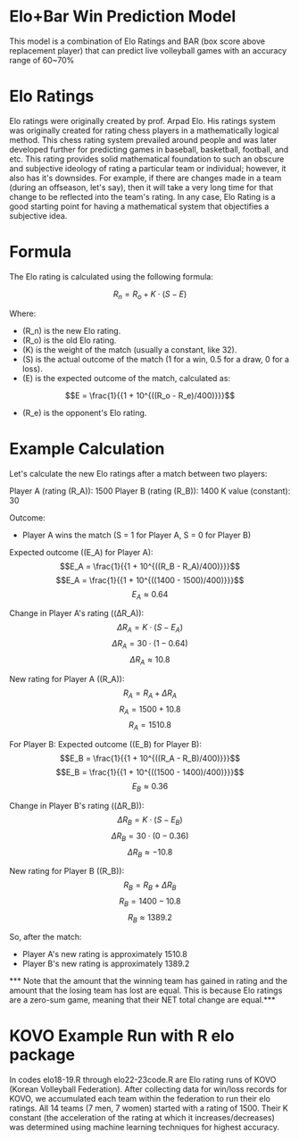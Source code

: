 # Elo+Bar Win Prediction Model
This model is a combination of Elo Ratings and BAR (box score above replacement player) that can predict live volleyball games with an accuracy range of 60~70%

# Elo Ratings
Elo ratings were originally created by prof. Arpad Elo. His ratings system was originally created for rating chess players in a mathematically logical method. This chess rating system prevailed around people and was later developed further for predicting games in baseball, basketball, football, and etc. This rating provides solid mathematical foundation to such an obscure and subjective ideology of rating a particular team or individual; however, it also has it's downsides. For example, if there are changes made in a team (during an offseason, let's say), then it will take a very long time for that change to be reflected into the team's rating. In any case, Elo Rating is a good starting point for having a mathematical system that objectifies a subjective idea. 

# Formula
The Elo rating is calculated using the following formula:

$$R_n = R_o + K \cdot (S - E)$$

Where:
- \(R_n\) is the new Elo rating.
- \(R_o\) is the old Elo rating.
- \(K\) is the weight of the match (usually a constant, like 32).
- \(S\) is the actual outcome of the match (1 for a win, 0.5 for a draw, 0 for a loss).
- \(E\) is the expected outcome of the match, calculated as:

$$E = \frac{1}{{1 + 10^{((R_o - R_e)/400)}}}$$

- \(R_e\) is the opponent's Elo rating.

# Example Calculation
Let's calculate the new Elo ratings after a match between two players:

Player A (rating \(R_A\)): 1500
Player B (rating \(R_B\)): 1400
K value (constant): 30

Outcome:
- Player A wins the match (S = 1 for Player A, S = 0 for Player B)

Expected outcome (\(E_A\) for Player A):
$$E_A = \frac{1}{{1 + 10^{((R_B - R_A)/400)}}}$$
$$E_A = \frac{1}{{1 + 10^{((1400 - 1500)/400)}}}$$
$$E_A ≈ 0.64$$

Change in Player A's rating (\(ΔR_A\)):
$$ΔR_A = K \cdot (S - E_A)$$
$$ΔR_A = 30 \cdot (1 - 0.64)$$
$$ΔR_A ≈ 10.8$$

New rating for Player A (\(R_A\)):
$$R_A = R_A + ΔR_A$$
$$R_A = 1500 + 10.8$$
$$R_A = 1510.8$$

For Player B:
Expected outcome (\(E_B\) for Player B):
$$E_B = \frac{1}{{1 + 10^{((R_A - R_B)/400)}}}$$
$$E_B = \frac{1}{{1 + 10^{((1500 - 1400)/400)}}}$$
$$E_B ≈ 0.36$$

Change in Player B's rating (\(ΔR_B\)):
$$ΔR_B = K \cdot (S - E_B)$$
$$ΔR_B = 30 \cdot (0 - 0.36)$$
$$ΔR_B ≈ -10.8$$

New rating for Player B (\(R_B\)):
$$R_B = R_B + ΔR_B$$
$$R_B = 1400 - 10.8$$
$$R_B ≈ 1389.2$$

So, after the match:
- Player A's new rating is approximately 1510.8
- Player B's new rating is approximately 1389.2

*** Note that the amount that the winning team has gained in rating and the amount that the losing team has lost are equal. This is because Elo ratings are a zero-sum game, meaning that their NET total change are equal.***

# KOVO Example Run with R elo package
In codes elo18-19.R through elo22-23code.R are Elo rating runs of KOVO (Korean Volleyball Federation). 
After collecting data for win/loss records for KOVO, we accumulated each team within the federation to run their elo ratings. All 14 teams (7 men, 7 women) started with a rating of 1500. Their K constant (the acceleration of the rating at which it increases/decreases) was determined using machine learning techniques for highest accuracy. 
